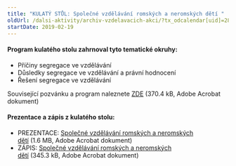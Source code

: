 ```yaml
---
title: "KULATÝ STŮL: Společné vzdělávání romských a neromských dětí "
oldUrl: /dalsi-aktivity/archiv-vzdelavacich-akci/?tx_odcalendar[uid]=286&cHash=2aebfb4a0592ed49a642b5a57e274683
startDate: 2019-02-19
---
```


<h4 class="oranzova">Program kulatého stolu zahrnoval tyto tematické okruhy:</h4><p></p><ul><li>Příčiny segregace ve vzdělávání</li><li>Důsledky segregace ve vzdělávání a právní hodnocení</li><li>Řešení segregace ve vzdělávání</li></ul><p>Související pozvánku a program naleznete <a href="https://www.ochrance.cz/fileadmin/user_upload/projekt_ESF/00_2019_VA/KULATE_STOLY/02_19_Spolecne_vzdelavani_romskych_a_neromskych_deti/02_19_Spolecne_vzdelavani_romskych_a_neromskych_deti_POZVANKA.pdf" target="_blank">ZDE</a> (370.4 kB, Adobe Acrobat dokument)</p>
<p></p><h4 class="oranzova">Prezentace a zápis z kulatého stolu:</h4><ul><li><div class="oranzova">PREZENTACE: <a href="https://www.ochrance.cz/fileadmin/user_upload/projekt_ESF/00_2019_VA/KULATE_STOLY/02_19_Spolecne_vzdelavani_romskych_a_neromskych_deti/02_19_Spolecne_vzdelavani_romskych_a_neromskych_deti_PREZENTACE.pdf" target="_blank">Společné vzdělávání romských a neromských dětí</a> (1.6 MB, Adobe Acrobat dokument)</div></li><li>ZÁPIS: <a href="https://www.ochrance.cz/fileadmin/user_upload/projekt_ESF/00_2019_VA/KULATE_STOLY/02_19_Spolecne_vzdelavani_romskych_a_neromskych_deti/02_19_Spolecne_vzdelavani_romskych_a_neromskych_deti_ZAPIS.pdf" target="_blank">Společné vzdělávání romských a neromských dětí</a> (345.3 kB, Adobe Acrobat dokument)</li></ul>
